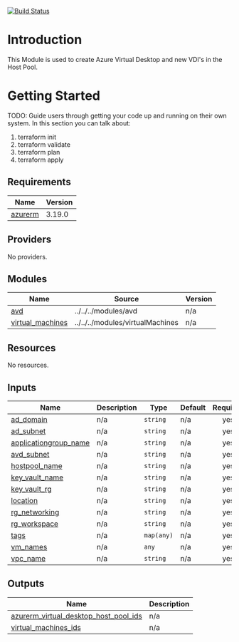 [![Build Status](https://dev.azure.com/devopsinsiderssit/devopsinsiders-SIT/_apis/build/status/devopsinsiders-az-avd-tf?branchName=main)](https://dev.azure.com/devopsinsiderssit/devopsinsiders-SIT/_build/latest?definitionId=6&branchName=main)

# Introduction 
This Module is used to create Azure Virtual Desktop and new VDI's in the Host Pool. 

# Getting Started
TODO: Guide users through getting your code up and running on their own system. In this section you can talk about:
1.	terraform init
2.  terraform validate
3.	terraform plan
4.	terraform apply

<!-- BEGIN_TF_DOCS -->
## Requirements

| Name | Version |
|------|---------|
| <a name="requirement_azurerm"></a> [azurerm](#requirement\_azurerm) | 3.19.0 |

## Providers

No providers.

## Modules

| Name | Source | Version |
|------|--------|---------|
| <a name="module_avd"></a> [avd](#module\_avd) | ../../../modules/avd | n/a |
| <a name="module_virtual_machines"></a> [virtual\_machines](#module\_virtual\_machines) | ../../../modules/virtualMachines | n/a |

## Resources

No resources.

## Inputs

| Name | Description | Type | Default | Required |
|------|-------------|------|---------|:--------:|
| <a name="input_ad_domain"></a> [ad\_domain](#input\_ad\_domain) | n/a | `string` | n/a | yes |
| <a name="input_ad_subnet"></a> [ad\_subnet](#input\_ad\_subnet) | n/a | `string` | n/a | yes |
| <a name="input_applicationgroup_name"></a> [applicationgroup\_name](#input\_applicationgroup\_name) | n/a | `string` | n/a | yes |
| <a name="input_avd_subnet"></a> [avd\_subnet](#input\_avd\_subnet) | n/a | `string` | n/a | yes |
| <a name="input_hostpool_name"></a> [hostpool\_name](#input\_hostpool\_name) | n/a | `string` | n/a | yes |
| <a name="input_key_vault_name"></a> [key\_vault\_name](#input\_key\_vault\_name) | n/a | `string` | n/a | yes |
| <a name="input_key_vault_rg"></a> [key\_vault\_rg](#input\_key\_vault\_rg) | n/a | `string` | n/a | yes |
| <a name="input_location"></a> [location](#input\_location) | n/a | `string` | n/a | yes |
| <a name="input_rg_networking"></a> [rg\_networking](#input\_rg\_networking) | n/a | `string` | n/a | yes |
| <a name="input_rg_workspace"></a> [rg\_workspace](#input\_rg\_workspace) | n/a | `string` | n/a | yes |
| <a name="input_tags"></a> [tags](#input\_tags) | n/a | `map(any)` | n/a | yes |
| <a name="input_vm_names"></a> [vm\_names](#input\_vm\_names) | n/a | `any` | n/a | yes |
| <a name="input_vpc_name"></a> [vpc\_name](#input\_vpc\_name) | n/a | `string` | n/a | yes |

## Outputs

| Name | Description |
|------|-------------|
| <a name="output_azurerm_virtual_desktop_host_pool_ids"></a> [azurerm\_virtual\_desktop\_host\_pool\_ids](#output\_azurerm\_virtual\_desktop\_host\_pool\_ids) | n/a |
| <a name="output_virtual_machines_ids"></a> [virtual\_machines\_ids](#output\_virtual\_machines\_ids) | n/a |
<!-- END_TF_DOCS -->